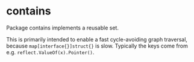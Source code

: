 # contains
Package contains implements a reusable set.

This is primarily intended to enable a fast cycle-avoiding graph traversal,
because `map[interface{}]struct{}` is slow. Typically the keys come from e.g.
`reflect.ValueOf(x).Pointer()`.
